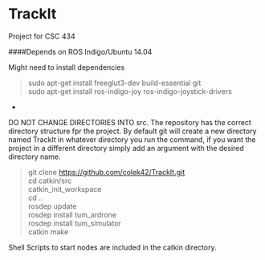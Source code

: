 # TrackIt
Project for CSC 434

####Depends on
ROS Indigo/Ubuntu 14.04


Might need to install dependencies

> sudo apt-get install freeglut3-dev build-essential git  
> sudo apt-get install ros-indigo-joy ros-indigo-joystick-drivers  
  
-

DO NOT CHANGE DIRECTORIES INTO src.  The repository has the correct directory structure fpr the project.  By default git will create a new directory named TrackIt in whatever directory you run the command, if you want the project in a different directory simply add an argument with the desired directory name.

>git clone https://github.com/colek42/TrackIt.git  
>cd catkin/src  
>catkin_init_workspace  
>cd ..  
>rosdep update  
>rosdep install tum_ardrone  
>rosdep install tum_simulator  
>catkin make  


Shell Scripts to start nodes are included in the catkin directory.


